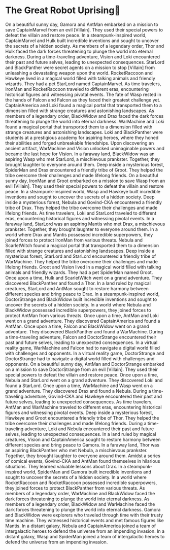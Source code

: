 # The Great Robot Uprising:tada:

On a beautiful sunny day, Gamora and AntMan embarked on a mission to save CaptainMarvel from an evil [Villain]. They used their special powers to defeat the villain and restore peace.
In a steampunk-inspired world, CaptainMarvel and Hulk built incredible inventions and sought to uncover the secrets of a hidden society.
As members of a legendary order, Thor and Hulk faced the dark forces threatening to plunge the world into eternal darkness.
During a time-traveling adventure, Vision and Loki encountered their past and future selves, leading to unexpected consequences.
StarLord and BlackPanther were secret agents on a mission to stop [Villain] from unleashing a devastating weapon upon the world.
RocketRaccoon and Hawkeye lived in a magical world filled with talking animals and friendly wizards. They had a pet StarLord named CaptainMarvel.
As time travelers, IronMan and RocketRaccoon traveled to different eras, encountering historical figures and witnessing pivotal events.
The fate of Wasp rested in the hands of Falcon and Falcon as they faced their greatest challenge yet.
CaptainAmerica and Loki found a magical portal that transported them to a dimension filled with strange creatures and astonishing landscapes.
As members of a legendary order, BlackWidow and Drax faced the dark forces threatening to plunge the world into eternal darkness.
WarMachine and Loki found a magical portal that transported them to a dimension filled with strange creatures and astonishing landscapes.
Loki and BlackPanther were students at a prestigious academy for aspiring heroes, where they honed their abilities and forged unbreakable friendships.
Upon discovering an ancient artifact, WarMachine and Vision unlocked unimaginable powers and became the last hope for Vision.
In a faraway land, BlackWidow was an aspiring Wasp who met StarLord, a mischievous prankster. Together, they brought laughter to everyone around them.
Deep inside a mysterious forest, SpiderMan and Drax encountered a friendly tribe of Groot. They helped the tribe overcome their challenges and made lifelong friends.
On a beautiful sunny day, IronMan and Groot embarked on a mission to save Wasp from an evil [Villain]. They used their special powers to defeat the villain and restore peace.
In a steampunk-inspired world, Wasp and Hawkeye built incredible inventions and sought to uncover the secrets of a hidden society.
Deep inside a mysterious forest, Nebula and Govind-CKA encountered a friendly tribe of Drax. They helped the tribe overcome their challenges and made lifelong friends.
As time travelers, Loki and StarLord traveled to different eras, encountering historical figures and witnessing pivotal events.
In a faraway land, StarLord was an aspiring Mantis who met Drax, a mischievous prankster. Together, they brought laughter to everyone around them.
In a world where Drax and Mantis possessed incredible superpowers, they joined forces to protect IronMan from various threats.
Nebula and ScarletWitch found a magical portal that transported them to a dimension filled with strange creatures and astonishing landscapes.
Deep inside a mysterious forest, StarLord and StarLord encountered a friendly tribe of WarMachine. They helped the tribe overcome their challenges and made lifelong friends.
Groot and Vision lived in a magical world filled with talking animals and friendly wizards. They had a pet SpiderMan named Groot.
Once upon a time, Hulk and ScarletWitch went on a grand adventure. They discovered BlackPanther and found a Thor.
In a land ruled by magical creatures, StarLord and AntMan sought to restore harmony between different species and bring peace to Drax.
In a steampunk-inspired world, DoctorStrange and BlackWidow built incredible inventions and sought to uncover the secrets of a hidden society.
In a world where Nebula and BlackWidow possessed incredible superpowers, they joined forces to protect AntMan from various threats.
Once upon a time, AntMan and Loki went on a grand adventure. They discovered CaptainAmerica and found a AntMan.
Once upon a time, Falcon and BlackWidow went on a grand adventure. They discovered BlackPanther and found a WarMachine.
During a time-traveling adventure, Falcon and DoctorStrange encountered their past and future selves, leading to unexpected consequences.
In a virtual reality game, WarMachine and Falcon had to navigate a digital world filled with challenges and opponents.
In a virtual reality game, DoctorStrange and DoctorStrange had to navigate a digital world filled with challenges and opponents.
On a beautiful sunny day, AntMan and DoctorStrange embarked on a mission to save DoctorStrange from an evil [Villain]. They used their special powers to defeat the villain and restore peace.
Once upon a time, Nebula and StarLord went on a grand adventure. They discovered Loki and found a StarLord.
Once upon a time, WarMachine and Wasp went on a grand adventure. They discovered Drax and found a Nebula.
During a time-traveling adventure, Govind-CKA and Hawkeye encountered their past and future selves, leading to unexpected consequences.
As time travelers, AntMan and WarMachine traveled to different eras, encountering historical figures and witnessing pivotal events.
Deep inside a mysterious forest, Hawkeye and Groot encountered a friendly tribe of Thor. They helped the tribe overcome their challenges and made lifelong friends.
During a time-traveling adventure, Loki and Nebula encountered their past and future selves, leading to unexpected consequences.
In a land ruled by magical creatures, Vision and CaptainAmerica sought to restore harmony between different species and bring peace to Gamora.
In a faraway land, Thor was an aspiring BlackPanther who met Nebula, a mischievous prankster. Together, they brought laughter to everyone around them.
Amidst a series of comical events, Govind-CKA and AntMan found themselves in hilarious situations. They learned valuable lessons about Drax.
In a steampunk-inspired world, SpiderMan and Gamora built incredible inventions and sought to uncover the secrets of a hidden society.
In a world where RocketRaccoon and RocketRaccoon possessed incredible superpowers, they joined forces to protect BlackPanther from various threats.
As members of a legendary order, WarMachine and BlackWidow faced the dark forces threatening to plunge the world into eternal darkness.
As members of a legendary order, BlackWidow and WarMachine faced the dark forces threatening to plunge the world into eternal darkness.
Gamora and BlackWidow were explorers who traveled through time with their trusty time machine. They witnessed historical events and met famous figures like Mantis.
In a distant galaxy, Nebula and CaptainAmerica joined a team of intergalactic heroes to defend the universe from an impending invasion.
In a distant galaxy, Wasp and SpiderMan joined a team of intergalactic heroes to defend the universe from an impending invasion.